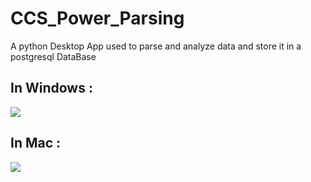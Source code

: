 # CCS_Power_Parsing
A python Desktop App used to parse and analyze data and store it in a postgresql DataBase
<h2>In Windows : </h2>
<p>
  <img src="https://cdn.discordapp.com/attachments/1225953433601835162/1233957574546690058/programme.png?ex=662efc0b&is=662daa8b&hm=b02b3d2e0913ba7dc8a08e44801e9b8fa4a11380f4cbb051f4eff8ff4918acb5&" />
</p>
<h2>In Mac :</h2>
<p>
<img src="https://cdn.discordapp.com/attachments/1225953433601835162/1234655347428294726/Screen_Shot_2024-04-30_at_12.57.04_AM.png?ex=663185e5&is=66303465&hm=d55b3a698ac59a3604b99abbb50b779f148fa2be9b7d4465d7c965d797882a0a&"/>
</p>
